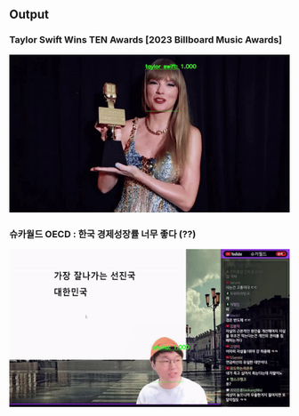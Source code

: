 ## Output 
### Taylor Swift Wins TEN Awards [2023 Billboard Music Awards] 
![Demo Animation](video_output/taylor_preview.gif)

### 슈카월드 OECD : 한국 경제성장률 너무 좋다 (??) 
![Demo Animation](video_output/shuka_preview.gif)
